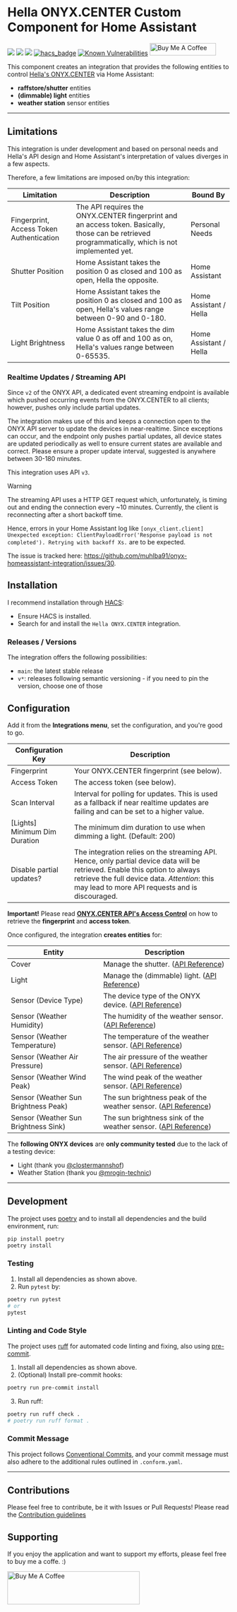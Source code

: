 # Hella ONYX.CENTER Custom Component for Home Assistant

[![](https://img.shields.io/github/license/muhlba91/onyx-homeassistant-integration?style=for-the-badge)](LICENSE)
[![](https://img.shields.io/github/actions/workflow/status/muhlba91/onyx-homeassistant-integration/release.yml?style=for-the-badge)](https://github.com/muhlba91/onyx-homeassistant-integration/actions/workflows/release.yml)
[![](https://img.shields.io/coveralls/github/muhlba91/onyx-homeassistant-integration?style=for-the-badge)](https://github.com/muhlba91/onyx-homeassistant-integration/)
[![hacs_badge](https://img.shields.io/badge/HACS-Default-orange.svg?style=for-the-badge)](https://github.com/custom-components/hacs)
[![Known Vulnerabilities](https://snyk.io/test/github/muhlba91/onyx-homeassistant-integration/badge.svg)](https://snyk.io/test/github/muhlba91/onyx-homeassistant-integration)
<a href="https://www.buymeacoffee.com/muhlba91" target="_blank"><img src="https://cdn.buymeacoffee.com/buttons/default-orange.png" alt="Buy Me A Coffee" height="28" width="150"></a>

This component creates an integration that provides the following entities to control [Hella's ONYX.CENTER](https://www.hella.info/) via Home Assistant:

- **raffstore/shutter** entities
- **(dimmable) light** entities
- **weather station** sensor entities

---

## Limitations

This integration is under development and based on personal needs and Hella's API design and Home Assistant's
interpretation of values diverges in a few aspects.

Therefore, a few limitations are imposed on/by this integration:

| Limitation | Description| Bound By |
|------------|------------|----------|
| Fingerprint, Access Token Authentication | The API requires the ONYX.CENTER fingerprint and an access token. Basically, those can be retrieved programmatically, which is not implemented yet. | Personal Needs |
| Shutter Position | Home Assistant takes the position 0 as closed and 100 as open, Hella the opposite. | Home Assistant |
| Tilt Position | Home Assistant takes the position 0 as closed and 100 as open, Hella's values range between 0-90 and 0-180. | Home Assistant / Hella |
| Light Brightness | Home Assistant takes the dim value 0 as off and 100 as on, Hella's values range between 0-65535. | Home Assistant / Hella |

### Realtime Updates / Streaming API

Since `v2` of the ONYX API, a dedicated event streaming endpoint is available which pushed occurring events from the
ONYX.CENTER to all clients; however, pushes only include partial updates.

The integration makes use of this and keeps a connection open to the ONYX API server to update the devices in
near-realtime. Since exceptions can occur, and the endpoint only pushes partial updates, all device states are updated
periodically as well to ensure current states are available and correct. Please ensure a proper update interval,
suggested is anywhere between 30-180 minutes.

This integration uses API `v3`.

> [!WARNING]
> The streaming API uses a HTTP GET request which, unfortunately, is timing out and ending the connection every ~10 minutes.
> Currently, the client is reconnecting after a short backoff time.
>
> Hence, errors in your Home Assistant log like `[onyx_client.client] Unexpected exception: ClientPayloadError('Response payload is not completed'). Retrying with backoff Xs.` are to be expected.
>
> The issue is tracked here: <https://github.com/muhlba91/onyx-homeassistant-integration/issues/30>.

## Installation

I recommend installation through [HACS](https://hacs.xyz/):

- Ensure HACS is installed.
- Search for and install the `Hella ONYX.CENTER` integration.

### Releases / Versions

The integration offers the following possibilities:

- `main`: the latest stable release
- `v*`: releases following semantic versioning - if you need to pin the version, choose one of those

## Configuration

Add it from the **Integrations menu**, set the configuration, and you're good to go.

| Configuration Key | Description |
|-------------------|-------------|
| Fingerprint | Your ONYX.CENTER fingerprint (see below). |
| Access Token | The access token (see below). |
| Scan Interval | Interval for polling for updates. This is used as a fallback if near realtime updates are failing and can be set to a higher value. |
| \[Lights] Minimum Dim Duration | The minimum dim duration to use when dimming a light. (Default: 200) |
| Disable partial updates? | The integration relies on the streaming API. Hence, only partial device data will be retrieved. Enable this option to always retrieve the full device data. *Attention*: this may lead to more API requests and is discouraged. |

**Important!** Please read **[ONYX.CENTER API's Access Control](https://github.com/hella-info/onyx_api#access-control)**
on how to retrieve the **fingerprint** and **access token**.

Once configured, the integration **creates entities** for:

| Entity | Description |
|--------|-------------|
| Cover | Manage the shutter. ([API Reference](https://developers.home-assistant.io/docs/core/entity/cover/)) |
| Light | Manage the (dimmable) light. ([API Reference](https://developers.home-assistant.io/docs/core/entity/light/)) |
| Sensor (Device Type) | The device type of the ONYX device. ([API Reference](https://developers.home-assistant.io/docs/core/entity/sensor/)) |
| Sensor (Weather Humidity) | The humidity of the weather sensor. ([API Reference](https://developers.home-assistant.io/docs/core/entity/sensor/)) |
| Sensor (Weather Temperature) | The temperature of the weather sensor. ([API Reference](https://developers.home-assistant.io/docs/core/entity/sensor/)) |
| Sensor (Weather Air Pressure) | The air pressure of the weather sensor. ([API Reference](https://developers.home-assistant.io/docs/core/entity/sensor/)) |
| Sensor (Weather Wind Peak) | The wind peak of the weather sensor. ([API Reference](https://developers.home-assistant.io/docs/core/entity/sensor/)) |
| Sensor (Weather Sun Brightness Peak) | The sun brightness peak of the weather sensor. ([API Reference](https://developers.home-assistant.io/docs/core/entity/sensor/)) |
| Sensor (Weather Sun Brightness Sink) | The sun brightness sink of the weather sensor. ([API Reference](https://developers.home-assistant.io/docs/core/entity/sensor/)) |

The **following ONYX devices** are **only community tested** due to the lack of a testing device:

- Light (thank you [@clostermannshof](https://github.com/clostermannshof))
- Weather Station (thank you [@mrogin-technic](https://github.com/mrogin-technic))

---

## Development

The project uses [poetry](https://poetry.eustace.io/) and to install all dependencies and the build environment, run:

```bash
pip install poetry
poetry install
```

### Testing

1) Install all dependencies as shown above.
2) Run `pytest` by:

```bash
poetry run pytest
# or
pytest
```

### Linting and Code Style

The project uses [ruff](https://github.com/astral-sh/ruff) for automated code linting and fixing, also using [pre-commit](https://pre-commit.com/).

1) Install all dependencies as shown above.
2) (Optional) Install pre-commit hooks:

```bash
poetry run pre-commit install
```

3) Run ruff:

```bash
poetry run ruff check .
# poetry run ruff format .
```

### Commit Message

This project follows [Conventional Commits](https://www.conventionalcommits.org/), and your commit message must also
adhere to the additional rules outlined in `.conform.yaml`.

---

## Contributions

Please feel free to contribute, be it with Issues or Pull Requests! Please read
the [Contribution guidelines](CONTRIBUTING.md)

## Supporting

If you enjoy the application and want to support my efforts, please feel free to buy me a coffe. :)

<a href="https://www.buymeacoffee.com/muhlba91" target="_blank"><img src="https://cdn.buymeacoffee.com/buttons/default-orange.png" alt="Buy Me A Coffee" height="75" width="300"></a>
